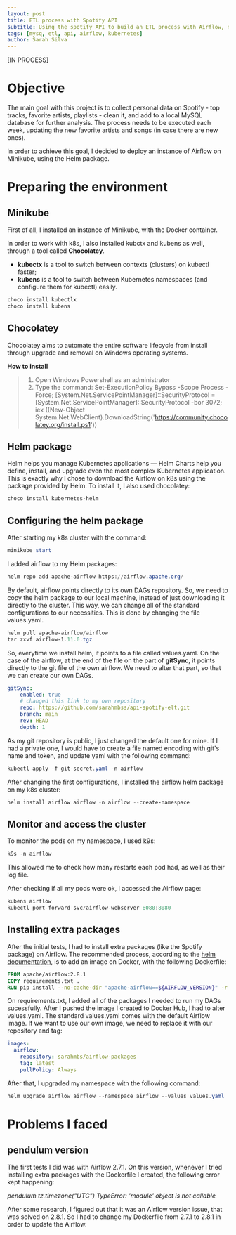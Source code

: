 ```yaml
---
layout: post
title: ETL process with Spotify API
subtitle: Using the spotify API to build an ETL process with Airflow, Kubernetes and MySQL
tags: [mysq, etl, api, airflow, kubernetes]
author: Sarah Silva
--- 
```


[IN PROGESS]

# Objective

The main goal with this project is to collect personal data on Spotify - top tracks, favorite artists, playlists - clean it, and add to a local MySQL database for further analysis. The process needs to be executed each week, updating the new favorite artists and songs (in case there are new ones).

In order to achieve this goal, I decided to deploy an instance of Airflow on Minikube, using the Helm package.

# Preparing the environment 

## Minikube
First of all, I installed an instance of Minikube, with the Docker container.

In order to work with k8s, I also installed kubctx and kubens as well, through a tool called **Chocolatey**.
- **kubectx** is a tool to switch between contexts (clusters) on kubectl faster;
- **kubens** is a tool to switch between Kubernetes namespaces (and configure them for kubectl) easily.

```powershell
choco install kubectlx
choco install kubens
```

## Chocolatey
Chocolatey aims to automate the entire software lifecycle from install through upgrade and removal on Windows operating systems.

**How to install**
> 1. Open Windows Powershell as an administrator
> 2. Type the command: Set-ExecutionPolicy Bypass -Scope Process -Force; [System.Net.ServicePointManager]::SecurityProtocol = [System.Net.ServicePointManager]::SecurityProtocol -bor 3072; iex ((New-Object System.Net.WebClient).DownloadString('https://community.chocolatey.org/install.ps1'))

## Helm package

Helm helps you manage Kubernetes applications — Helm Charts help you define, install, and upgrade even the most complex Kubernetes application. This is exactly why I chose to download the Airflow on k8s using the package provided by Helm. To install it, I also used chocolatey:

```powershell
choco install kubernetes-helm
```

## Configuring the helm package

After starting my k8s cluster with the command:

```powershell
minikube start
```
I added airflow to my Helm packages:

```powershell
helm repo add apache-airflow https://airflow.apache.org/
```

By default, airflow points directly to its own DAGs repository. So, we need to copy the helm package to our local machine, instead of just downloading it directly to the cluster. This way, we can change all of the standard configurations to our necessities. This is done by changing the file values.yaml.

```powershell
helm pull apache-airflow/airflow
tar zxvf airflow-1.11.0.tgz
```

So, everytime we install helm, it points to a file called values.yaml. On the case of the airflow, at the end of the file on the part of **gitSync**, it points directly to the git file of the own airflow. We need to alter that part, so that we can create our own DAGs.

```yaml
gitSync:
    enabled: true
    # changed this link to my own repository
    repo: https://github.com/sarahmbss/api-spotify-elt.git
    branch: main
    rev: HEAD
    depth: 1
```

As my git repository is public, I just changed the default one for mine. If I had a private one, I would have to create a file named encoding with git's name and token, and update yaml with the following command:

```powershell
kubectl apply -f git-secret.yaml -n airflow
```

After changing the first configurations, I installed the airflow helm package on my k8s cluster:

```powershell
helm install airflow airflow -n airflow --create-namespace
```

## Monitor and access the cluster

To monitor the pods on my namespace, I used k9s:

```powershell
k9s -n airflow
```

This allowed me to check how many restarts each pod had, as well as their log file.

After checking if all my pods were ok, I accessed the Airflow page:

```powershell
kubens airflow
kubectl port-forward svc/airflow-webserver 8080:8080
```

## Installing extra packages

After the initial tests, I had to install extra packages (like the Spotify package) on Airflow. The recommended process, according to the [helm documentation](https://airflow.apache.org/docs/docker-stack/build.html), is to add an image on Docker, with the following Dockerfile:

```Dockerfile
FROM apache/airflow:2.8.1
COPY requirements.txt .
RUN pip install --no-cache-dir "apache-airflow==${AIRFLOW_VERSION}" -r requirements.txt
```

On requirements.txt, I added all of the packages I needed to run my DAGs sucessfully. After I pushed the image I created to Docker Hub, I had to alter values.yaml. The standard values.yaml comes with the default Airflow image. If we want to use our own image, we need to replace it with our repository and tag:

```yaml
images:
  airflow:
    repository: sarahmbs/airflow-packages
    tag: latest
    pullPolicy: Always
```

After that, I upgraded my namespace with the following command:

```powershell
helm upgrade airflow airflow --namespace airflow --values values.yaml
```

# Problems I faced

## pendulum version

The first tests I did was with Airflow 2.7.1. On this version, whenever I tried installing extra packages with the Dockerfile I created, the following error kept happening:

*pendulum.tz.timezone("UTC") TypeError: 'module' object is not callable*

After some research, I figured out that it was an Airflow version issue, that was solved on 2.8.1. So I had to change my Dockerfile from 2.7.1 to 2.8.1 in order to update the Airflow.